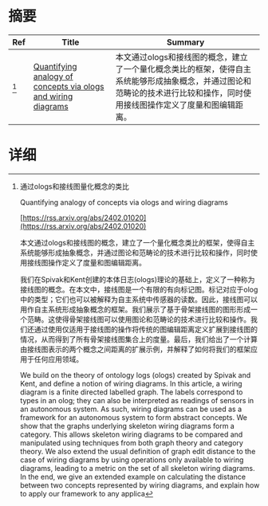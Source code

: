 # 摘要

| Ref | Title | Summary |
| --- | --- | --- |
| [^1] | [Quantifying analogy of concepts via ologs and wiring diagrams](https://rss.arxiv.org/abs/2402.01020) | 本文通过ologs和接线图的概念，建立了一个量化概念类比的框架，使得自主系统能够形成抽象概念，并通过图论和范畴论的技术进行比较和操作，同时使用接线图操作定义了度量和图编辑距离。 |

# 详细

[^1]: 通过ologs和接线图量化概念的类比

    Quantifying analogy of concepts via ologs and wiring diagrams

    [https://rss.arxiv.org/abs/2402.01020](https://rss.arxiv.org/abs/2402.01020)

    本文通过ologs和接线图的概念，建立了一个量化概念类比的框架，使得自主系统能够形成抽象概念，并通过图论和范畴论的技术进行比较和操作，同时使用接线图操作定义了度量和图编辑距离。

    

    我们在Spivak和Kent创建的本体日志(ologs)理论的基础上，定义了一种称为接线图的概念。在本文中，接线图是一个有限的有向标记图。标记对应于olog中的类型；它们也可以被解释为自主系统中传感器的读数。因此，接线图可以用作自主系统形成抽象概念的框架。我们展示了基于骨架接线图的图形形成一个范畴。这使得骨架接线图可以使用图论和范畴论的技术进行比较和操作。我们还通过使用仅适用于接线图的操作将传统的图编辑距离定义扩展到接线图的情况，从而得到了所有骨架接线图集合上的度量。最后，我们给出了一个计算由接线图表示的两个概念之间距离的扩展示例，并解释了如何将我们的框架应用于任何应用领域。

    We build on the theory of ontology logs (ologs) created by Spivak and Kent, and define a notion of wiring diagrams. In this article, a wiring diagram is a finite directed labelled graph. The labels correspond to types in an olog; they can also be interpreted as readings of sensors in an autonomous system. As such, wiring diagrams can be used as a framework for an autonomous system to form abstract concepts. We show that the graphs underlying skeleton wiring diagrams form a category. This allows skeleton wiring diagrams to be compared and manipulated using techniques from both graph theory and category theory. We also extend the usual definition of graph edit distance to the case of wiring diagrams by using operations only available to wiring diagrams, leading to a metric on the set of all skeleton wiring diagrams. In the end, we give an extended example on calculating the distance between two concepts represented by wiring diagrams, and explain how to apply our framework to any applica
    

